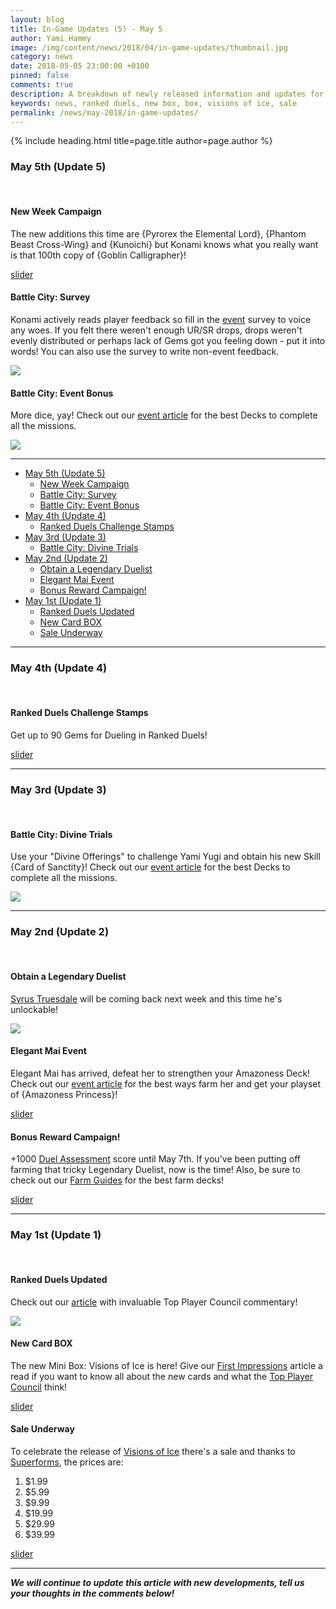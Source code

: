 ```yaml
---
layout: blog
title: In-Game Updates (5) - May 5
author: Yami Hammy
image: /img/content/news/2018/04/in-game-updates/thumbnail.jpg
category: news
date: 2018-05-05 23:00:00 +0100
pinned: false
comments: true
description: A breakdown of newly released information and updates for you to look forward too!  
keywords: news, ranked duels, new box, box, visions of ice, sale   
permalink: /news/may-2018/in-game-updates/
---
```


{% include heading.html title=page.title author=page.author %}

<a name="50"></a>

### May 5th (Update 5)

<br>

<a name="53"></a>

#### New Week Campaign
The new additions this time are {Pyrorex the Elemental Lord}, {Phantom Beast Cross-Wing} and {Kunoichi} but Konami knows what you really want is that 100th copy of {Goblin Calligrapher}!  
 
[slider](/img/content/news/2018/05/in-game-updates/05-new-week-campaign.jpg)

<a name="52"></a>

#### Battle City: Survey
Konami actively reads player feedback so fill in the [event](/events/april-2018/battle-city-showdown/) survey to voice any woes. If you felt there weren't enough UR/SR drops, drops weren't evenly distributed or perhaps lack of Gems got you feeling down - put it into words! You can also use the survey to write non-event feedback. 

![](/img/content/news/2018/05/in-game-updates/05-survey.jpg)

<a name="51"></a>

#### Battle City: Event Bonus

More dice, yay! Check out our [event article](/events/april-2018/battle-city-showdown/) for the best Decks to complete all the missions.

![](/img/content/news/2018/05/in-game-updates/05-battle-city.jpg)

---

- [May 5th (Update 5)](#50)
    - [New Week Campaign](#53)
    - [Battle City: Survey](#52)
    - [Battle City: Event Bonus](#51)
- [May 4th (Update 4)](#40)
    - [Ranked Duels Challenge Stamps](#41)
- [May 3rd (Update 3)](#30)
    - [Battle City: Divine Trials](#31)
- [May 2nd (Update 2)](#20)
    - [Obtain a Legendary Duelist](#21)
    - [Elegant Mai Event](#22)
    - [Bonus Reward Campaign!](#23)
- [May 1st (Update 1)](#10)
    - [Ranked Duels Updated](#11)
    - [New Card BOX](#12)
    - [Sale Underway](#13)

---

<a name="40"></a>

### May 4th (Update 4)

<br>

<a name="41"></a>

#### Ranked Duels Challenge Stamps

Get up to 90 Gems for Dueling in Ranked Duels!

[slider](/img/content/news/2018/05/in-game-updates/04-ranked-stamps.jpg)

---

<a name="30"></a>

### May 3rd (Update 3)

<br>

<a name="31"></a>

#### Battle City: Divine Trials

Use your "Divine Offerings" to challenge Yami Yugi and obtain his new Skill {Card of Sanctity}! Check out our [event article](/events/april-2018/battle-city-showdown/) for the best Decks to complete all the missions.

![](/img/content/news/2018/05/in-game-updates/03-battle-city.jpg)

---

<a name="20"></a>

### May 2nd (Update 2)

<br>

<a name="21"></a>

#### Obtain a Legendary Duelist

[Syrus Truesdale](/events/march-2018/syrus-truesdale-roaming-event/) will be coming back next week and this time he's unlockable!

![](/img/content/news/2018/05/in-game-updates/02-syrus.jpg)

<a name="22"></a>

#### Elegant Mai Event

Elegant Mai has arrived, defeat her to strengthen your Amazoness Deck! Check out our [event article](/events/may-2018/elegant-mai/) for the best ways farm her and get your playset of {Amazoness Princess}!

[slider](/img/content/news/2018/05/in-game-updates/02-elegant-mai.jpg)

<a name="23"></a>

#### Bonus Reward Campaign!

+1000 [Duel Assessment](/farming/duel-assessment-score/) score until May 7th. If you've been putting off farming that tricky Legendary Duelist, now is the time! Also, be sure to check out our [Farm Guides](/farming/all-characters/) for the best farm decks!

[slider](/img/content/news/2018/05/in-game-updates/02-bonus.jpg)

---

<a name="10"></a>

### May 1st (Update 1)

<br>

<a name="11"></a>

#### Ranked Duels Updated

Check out our [article](/news/may-2018/ranked-duels-rewards/) with invaluable Top Player Council commentary!

![](/img/content/news/2018/05/in-game-updates/01-ranked-duels.jpg)

<a name="12"></a>

#### New Card BOX

The new Mini Box: Visions of Ice is here! Give our [First Impressions](/box-reviews/visions-of-ice/) article a read if you want to know all about the new cards and what the [Top Player Council](/top-player-council/) think!

[slider](/img/content/news/2018/05/in-game-updates/01-mini-box.jpg)

<a name="13"></a>

#### Sale Underway

To celebrate the release of [Visions of Ice](/box-reviews/visions-of-ice/) there's a sale and thanks to [Superforms](/top-player-council/superforms/), the prices are:
1. $1.99
2. $5.99
3. $9.99
4. $19.99
5. $29.99
6. $39.99

[slider](/img/content/news/2018/05/in-game-updates/01-sale.jpg)

---

***We will continue to update this article with new developments, tell us your thoughts in the comments below!***